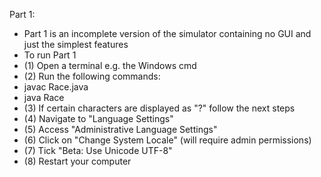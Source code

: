 Part 1:
- Part 1 is an incomplete version of the simulator containing no GUI and just the simplest features
- To run Part 1
- (1) Open a terminal e.g. the Windows cmd
- (2) Run the following commands:
- javac Race.java
- java Race
- (3) If certain characters are displayed as "?" follow the next steps
- (4) Navigate to "Language Settings"
- (5) Access "Administrative Language Settings"
- (6) Click on "Change System Locale" (will require admin permissions)
- (7) Tick "Beta: Use Unicode UTF-8"
- (8) Restart your computer
